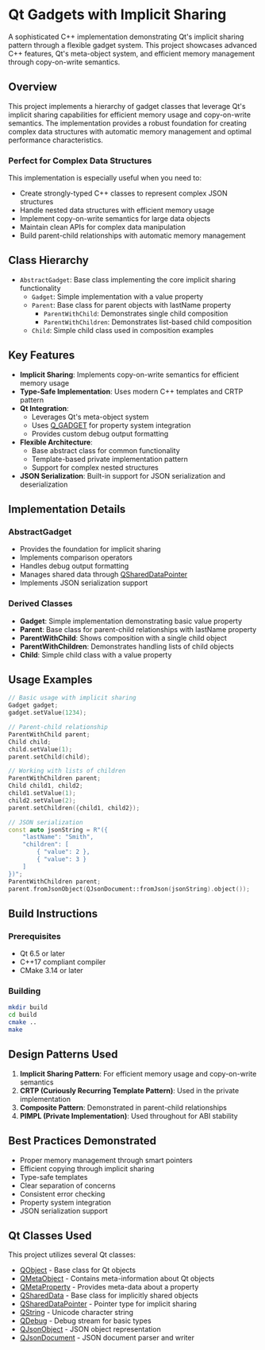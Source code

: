 # Qt Gadgets with Implicit Sharing

A sophisticated C++ implementation demonstrating Qt's implicit sharing pattern through a flexible gadget system. This project showcases advanced C++ features, Qt's meta-object system, and efficient memory management through copy-on-write semantics.

## Overview

This project implements a hierarchy of gadget classes that leverage Qt's implicit sharing capabilities for efficient memory usage and copy-on-write semantics. The implementation provides a robust foundation for creating complex data structures with automatic memory management and optimal performance characteristics.

### Perfect for Complex Data Structures

This implementation is especially useful when you need to:
- Create strongly-typed C++ classes to represent complex JSON structures
- Handle nested data structures with efficient memory usage
- Implement copy-on-write semantics for large data objects
- Maintain clean APIs for complex data manipulation
- Build parent-child relationships with automatic memory management

## Class Hierarchy

- `AbstractGadget`: Base class implementing the core implicit sharing functionality
  - `Gadget`: Simple implementation with a value property
  - `Parent`: Base class for parent objects with lastName property
    - `ParentWithChild`: Demonstrates single child composition
    - `ParentWithChildren`: Demonstrates list-based child composition
  - `Child`: Simple child class used in composition examples

## Key Features

- **Implicit Sharing**: Implements copy-on-write semantics for efficient memory usage
- **Type-Safe Implementation**: Uses modern C++ templates and CRTP pattern
- **Qt Integration**: 
  - Leverages Qt's meta-object system
  - Uses [Q_GADGET](https://doc.qt.io/qt-6/qobject.html#Q_GADGET) for property system integration
  - Provides custom debug output formatting
- **Flexible Architecture**:
  - Base abstract class for common functionality
  - Template-based private implementation pattern
  - Support for complex nested structures
- **JSON Serialization**: Built-in support for JSON serialization and deserialization

## Implementation Details

### AbstractGadget
- Provides the foundation for implicit sharing
- Implements comparison operators
- Handles debug output formatting
- Manages shared data through [QSharedDataPointer](https://doc.qt.io/qt-6/qshareddatapointer.html)
- Implements JSON serialization support

### Derived Classes
- **Gadget**: Simple implementation demonstrating basic value property
- **Parent**: Base class for parent-child relationships with lastName property
- **ParentWithChild**: Shows composition with a single child object
- **ParentWithChildren**: Demonstrates handling lists of child objects
- **Child**: Simple child class with a value property

## Usage Examples

```cpp
// Basic usage with implicit sharing
Gadget gadget;
gadget.setValue(1234);

// Parent-child relationship
ParentWithChild parent;
Child child;
child.setValue(1);
parent.setChild(child);

// Working with lists of children
ParentWithChildren parent;
Child child1, child2;
child1.setValue(1);
child2.setValue(2);
parent.setChildren({child1, child2});

// JSON serialization
const auto jsonString = R"({
    "lastName": "Smith",
    "children": [
        { "value": 2 },
        { "value": 3 }
    ]
})";
ParentWithChildren parent;
parent.fromJsonObject(QJsonDocument::fromJson(jsonString).object());
```

## Build Instructions

### Prerequisites
- Qt 6.5 or later
- C++17 compliant compiler
- CMake 3.14 or later

### Building
```bash
mkdir build
cd build
cmake ..
make
```

## Design Patterns Used

1. **Implicit Sharing Pattern**: For efficient memory usage and copy-on-write semantics
2. **CRTP (Curiously Recurring Template Pattern)**: Used in the private implementation
3. **Composite Pattern**: Demonstrated in parent-child relationships
4. **PIMPL (Private Implementation)**: Used throughout for ABI stability

## Best Practices Demonstrated

- Proper memory management through smart pointers
- Efficient copying through implicit sharing
- Type-safe templates
- Clear separation of concerns
- Consistent error checking
- Property system integration
- JSON serialization support

## Qt Classes Used

This project utilizes several Qt classes:

- [QObject](https://doc.qt.io/qt-6/qobject.html) - Base class for Qt objects
- [QMetaObject](https://doc.qt.io/qt-6/qmetaobject.html) - Contains meta-information about Qt objects
- [QMetaProperty](https://doc.qt.io/qt-6/qmetaproperty.html) - Provides meta-data about a property
- [QSharedData](https://doc.qt.io/qt-6/qshareddata.html) - Base class for implicitly shared objects
- [QSharedDataPointer](https://doc.qt.io/qt-6/qshareddatapointer.html) - Pointer type for implicit sharing
- [QString](https://doc.qt.io/qt-6/qstring.html) - Unicode character string
- [QDebug](https://doc.qt.io/qt-6/qdebug.html) - Debug stream for basic types
- [QJsonObject](https://doc.qt.io/qt-6/qjsonobject.html) - JSON object representation
- [QJsonDocument](https://doc.qt.io/qt-6/qjsondocument.html) - JSON document parser and writer
